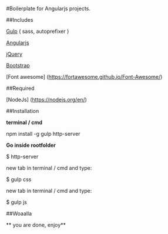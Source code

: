 #Boilerplate for Angularjs projects.


##Includes

[Gulp](http://gulpjs.com/) ( sass, autoprefixer )

[Angularjs](https://angularjs.org/)

[jQuery](http://jquery.com/)

[Bootstrap](http://getbootstrap.com/)

[Font awesome] (https://fortawesome.github.io/Font-Awesome/)

##Required

[NodeJs] (https://nodejs.org/en/)


##Installation

**terminal / cmd**

npm install -g gulp http-server

**Go inside rootfolder**

$ http-server

new tab in terminal / cmd and type: 

$ gulp css

new tab in terminal / cmd and type: 

$ gulp js


##Woaalla

** you are done, enjoy**
